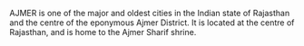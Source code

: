 AJMER is one of the major and oldest cities in the Indian state of Rajasthan and the centre of the eponymous Ajmer District. It is located at the centre of Rajasthan, and is home to the Ajmer Sharif shrine.
